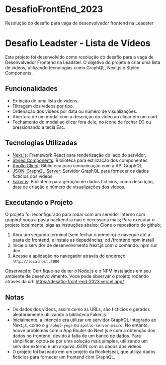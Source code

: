 # DesafioFrontEnd_2023
Resolução do desafio para vaga de desenvolvedor frontend na Leadster
# Desafio Leadster - Lista de Vídeos

Este projeto foi desenvolvido como resolução do desafio para a vaga de Desenvolvedor Frontend na Leadster. O objetivo do projeto é criar uma lista de vídeos, utilizando tecnologias como GraphQL, Next.js e Styled Components.

## Funcionalidades

- Exibição de uma lista de vídeos.
- Filtragem dos vídeos por tipo.
- Ordenação dos vídeos por data ou número de visualizações.
- Abertura de um modal com a descrição do vídeo ao clicar em um card.
- Fechamento do modal ao clicar fora dele, no ícone de fechar (X) ou pressionando a tecla Esc.

## Tecnologias Utilizadas

- [Next.js](https://nextjs.org/): Framework React para renderização do lado do servidor.
- [Styled Components](https://styled-components.com/): Biblioteca para estilização dos componentes.
- [Apollo Client](https://www.apollographql.com/docs/react/): Biblioteca para comunicação com a API GraphQL.
- [JSON-GraphQL-Server](https://github.com/marmelab/json-graphql-server): Servidor GraphQL para fornecer os dados fictícios dos vídeos.
- [Faker.js](https://github.com/marak/Faker.js/): Biblioteca para geração de dados fictícios, como descrição, data de criação e número de visualizações dos vídeos.

## Executando o Projeto

O projeto foi reconfigurado para rodar com um servidor interno com graphql-yoga a pasta backend ja nao e necessaria mais;
Para executar o projeto localmente, siga as instruções abaixo:
Clone o repositorio do github;

1. Abra um segundo terminal (sem fechar o primeiro) e navegue até a pasta do frontend, e instale as depedências:
   cd /frontend
   npm install
2. Inicie o servidor de desenvolvimento Next.js com o comando:
   npm run dev
3. Acesse a aplicação no navegador através do endereço: `http://localhost:3000`

Observação: Certifique-se de ter o Node.js e o NPM instalados em seu ambiente de desenvolvimento.
Voce pode observar o projeto rodando através da url: https://desafio-front-end-2023.vercel.app/

## Notas

- Os dados dos vídeos, assim como as URLs, são fictícios e gerados aleatoriamente utilizando a biblioteca Faker.js.
- Inicialmente, a intenção era utilizar um servidor GraphQL integrado ao Next.js, como o `graphql-yoga` ou `apollo-server-micro`. No entanto, houve problemas com o App Router do Next.js e com a obtenção dos dados no frontend, devido à falta de um banco de dados. Para simplificar, optou-se por uma solução mais simples, utilizando um servidor externo e um arquivo JSON com os dados dos vídeos.
- O projeto foi baseado em um projeto da Rocketseat, que utiliza dados fictícios para fornecer um frontend com GraphQL.
